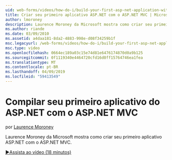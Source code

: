 ```yaml
---
uid: web-forms/videos/how-do-i/build-your-first-asp-net-application-with-asp-net-mvc
title: Criar seu primeiro aplicativo ASP.NET com o ASP.NET MVC | Microsoft Docs
author: lmoroney
description: Laurence Moroney da Microsoft mostra como criar seu primeiro aplicativo ASP.NET com o ASP.NET MVC.
ms.author: riande
ms.date: 03/09/2010
ms.assetid: a4daa181-8da2-4883-998e-d08f34259b1f
msc.legacyurl: /web-forms/videos/how-do-i/build-your-first-asp-net-application-with-asp-net-mvc
msc.type: video
ms.openlocfilehash: 0664ec189a03c15e74d81e6476174870d0a9b125
ms.sourcegitcommit: 0f1119340e4464720cfd16d0ff15764746ea1fea
ms.translationtype: MT
ms.contentlocale: pt-BR
ms.lasthandoff: 04/09/2019
ms.locfileid: "59413549"
---
```

# <a name="build-your-first-aspnet-application-with-aspnet-mvc"></a>Compilar seu primeiro aplicativo do ASP.NET com o ASP.NET MVC

por [Laurence Moroney](https://github.com/lmoroney)

Laurence Moroney da Microsoft mostra como criar seu primeiro aplicativo ASP.NET com o ASP.NET MVC.

[&#9654;Assista ao vídeo (18 minutos)](https://channel9.msdn.com/Blogs/ASP-NET-Site-Videos/build-your-first-asp-net-application-with-asp-net-mvc)
